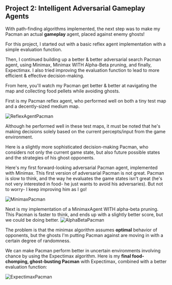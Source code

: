 
## Project 2: Intelligent Adversarial Gameplay Agents
With path-finding algorithms implemented, the next step was to make my Pacman an actual **gameplay** agent, placed against enemy ghosts! 

For this project, I started out with a basic reflex agent implementation with a simple evaluation function.

Then, I continued building up a better & better adversarial search Pacman agent, using Minimax, Minimax WITH Alpha-Beta pruning, and finally, Expectimax. I also tried improving the evaluation function to lead to more efficient & effective decision-making. 

From here, you'll watch my Pacman get better & better at navigating the map and collecting food pellets while avoiding ghosts.

First is my Pacman reflex agent, who performed well on both a tiny test map and a decently-sized medium map. 

![ReflexAgentPacman](https://github.com/Bomi-Mia-Jung/Artificial-Intelligence-AI-Pacman-Game-Agent/assets/77511489/0981131c-9ff7-4365-89b8-3012dd74c5a1)
<!-- python pacman.py -p ReflexAgent -l testClassic -->

Although he performed well in these test maps, it must be noted that he's making decisions solely based on the current percepts/input from the game environment. 

Here is a slightly more sophisticated decision-making Pacman, who considers not only the current game state, but also future possible states and the strategies of his ghost opponents. 

Here's my first forward-looking adversarial Pacman agent, implemented with Minimax. This first version of adversarial Pacman is not great. Pacman is slow to think, and the way he evaluates the game states isn't great (he's not very interested in food- he just wants to avoid his adversaries). But not to worry- I keep improving him as I go!

![MinimaxPacman](https://github.com/Bomi-Mia-Jung/Artificial-Intelligence-AI-Pacman-Game-Agent/assets/77511489/9ed0ba58-5112-47f5-82e3-149d457bc07e)
<!-- python pacman.py -p MinimaxAgent -a depth=3 -l smallClassic) -->

Next is my implementation of a MinimaxAgent WITH alpha-beta pruning. This Pacman is faster to think, and ends up with a slightly better score, but we could be doing better.
![AlphaBetaPacman](https://github.com/Bomi-Mia-Jung/Artificial-Intelligence-AI-Pacman-Game-Agent/assets/77511489/6096784d-93d4-4d4e-aa12-e2f1664df55b)
<!-- python pacman.py -p AlphaBetaAgent -a depth=3 -l smallClassic -->

The problem is that the minimax algorithm assumes **optimal** behavior of opponents, but the ghosts I'm putting Pacman against are moving in with a certain degree of randomness. 

We can make Pacman perform better in uncertain environments involving chance by using the Expectimax algorithm. Here is my **final food-chomping, ghost-busting Pacman** with Expectimax, combined with a better evaluation function:

![ExpectimaxPacman](https://github.com/Bomi-Mia-Jung/Artificial-Intelligence-AI-Pacman-Game-Agent/assets/77511489/3540867b-82a8-4ff1-b99f-f35f1fbc7c81)
<!-- python pacman.py -p ExpectimaxAgent -a depth=3 -l smallClassic --frameTime=0.05 (using betterEvaluationFunction) -->
